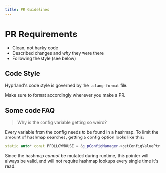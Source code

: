 ```yaml
---
title: PR Guidelines
---
```


# PR Requirements

- Clean, not hacky code
- Described changes and _why_ they were there
- Following the style (see below)

## Code Style

Hyprland's code style is governed by the `.clang-format` file.

Make sure to format accordingly whenever you make a PR.

## Some code FAQ

> Why is the config variable getting so weird?

Every variable from the config needs to be found in a hashmap. To limit the
amount of hashmap searches, getting a config option looks like this:

```cpp
static auto* const PFOLLOWMOUSE = &g_pConfigManager->getConfigValuePtr("input:follow_mouse")->intValue;
```

Since the hashmap _cannot_ be mutated during runtime, this pointer will always
be valid, and will not require hashmap lookups every single time it's read.

